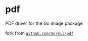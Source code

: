 # pdf
PDF driver for the Go image package

fork from [`github.com/Soreil/pdf`](https://github.com/Soreil/pdf)
